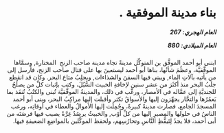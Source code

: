 <h1 dir="rtl">بناء مدينة الموفقية .</h1>

<h5 dir="rtl">العام الهجري:  267

العام الميلادي: 880

</h5>

<p dir="rtl">ابتنى أبو أحمد الموفَّق بن المتوكِّل مدينةً تجاه مدينة صاحب الزنج  المختارة, وسمَّاها الموفَّقيَّة، وعظُمَ شأنُها، بناها أبو أحمد ليستعينَ بها على قتال صاحب الزنج، فأرسل إلى من يأتيه بآلاتِ الماء, ويبني فيها السفنَ والشذاءات, ويجلِبُ متاع البحر. وكان قد انقطع جلَبُ البحر منذ أكثَرَ من عشر سنين لإخافةِ الخبيث السُّبُلَ، وكتب بإثبات كلِّ من يصلُحُ للجنديَّةِ إلى عمَّاله في الأمصار، ورغَّب في ذلك، والمدينةُ الموفَّقيَّة تُبنى والكتُبُ تُنفَذ بما يَعمُرُها والتجَّار يجهِّزون إليها والأسواقُ تكثر وأقبلت إليها مراكِبُ البحر، وبنى أبو أحمد المسجدَ الجامع، فصارت مدينةً كبيرةً، وحُمِلَت إليها الأموالُ والعطاء في أوقاتِه، ورغب الناسُ في حلولها والمصيرِ إليها من كلِّ أَوْب, والخبيثُ يرصُدُ غِرَّةً يصيب فيها فرصَتَه من أبى أحمد، فلا يجدُ لِتَيقُّظِ النَّاسِ وتحارُسِهم، ولحفظ الموكَّلين بالمواضِعِ الضعيفةِ فيها.</p></br>
